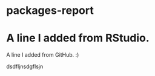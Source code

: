 # packages-report
# 
# A line I added from RStudio.

A line I added from GitHub. :)

dsdfljnsdgflsjn